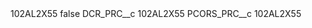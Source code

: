 <?xml version="1.0" encoding="UTF-8"?>
<CustomMetadata xmlns="http://soap.sforce.com/2006/04/metadata" xmlns:xsi="http://www.w3.org/2001/XMLSchema-instance" xmlns:xsd="http://www.w3.org/2001/XMLSchema">
    <label>102AL2X55</label>
    <protected>false</protected>
    <values>
        <field>DCR_PRC__c</field>
        <value xsi:type="xsd:string">102AL2X55</value>
    </values>
    <values>
        <field>PCORS_PRC__c</field>
        <value xsi:type="xsd:string">102AL2X55</value>
    </values>
</CustomMetadata>
